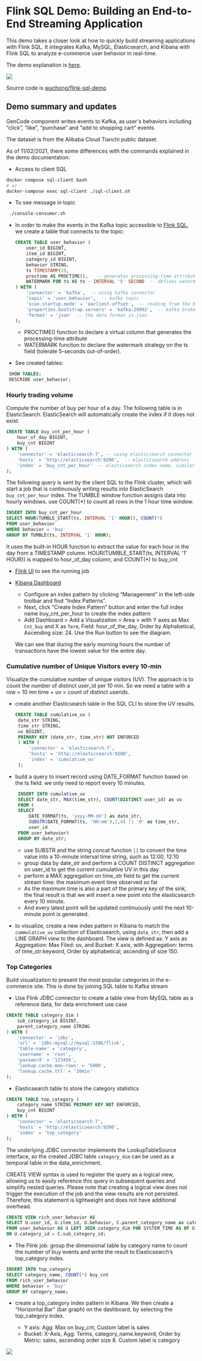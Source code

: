 # Flink SQL Demo: Building an End-to-End Streaming Application

This demo takes a closer look at how to quickly build streaming applications with Flink SQL.
It integrates Kafka, MySQL, Elasticsearch, and Kibana with Flink SQL to analyze e-commerce user behavior in real-time.

The demo explanation is [here](https://flink.apache.org/2020/07/28/flink-sql-demo-building-e2e-streaming-application.html).

![](https://flink.apache.org/img/blog/2020-07-28-flink-sql-demo/image1.gif)

Source code is [wuchong/flink-sql-demo](https://github.com/wuchong/flink-sql-demo/)

## Demo summary and updates

GenCode component writes events to Kafka, as user's behaviors including “click”, “like”, “purchase” and “add to shopping cart” events.

The dataset is from the Alibaba Cloud Tianchi public dataset.

As of 11/02/2021, there some differences with the commands explained in the demo documentation:

* Access to client SQL

```sh
docker compose sql-client bash
# or
docker-compose exec sql-client ./sql-client.sh
```
* To see message in topic

```sh
 ./console-consumer.sh 
```

* In order to make the events in the Kafka topic accessible to [Flink SQL](https://nightlies.apache.org/flink/flink-docs-release-1.11/dev/table/sql/create.html#create-table), we create a table that connects to the topic:

    ```sql
    CREATE TABLE user_behavior (
        user_id BIGINT,
        item_id BIGINT,
        category_id BIGINT,
        behavior STRING,
        ts TIMESTAMP(3),
        proctime AS PROCTIME(),   -- generates processing-time attribute using computed column
        WATERMARK FOR ts AS ts - INTERVAL '5' SECOND  -- defines watermark on ts column, marks ts as event-time attribute
    ) WITH (
        'connector' = 'kafka',  -- using kafka connector
        'topic' = 'user_behavior',  -- kafka topic
        'scan.startup.mode' = 'earliest-offset',  -- reading from the beginning
        'properties.bootstrap.servers' = 'kafka:29092',  -- kafka broker address
        'format' = 'json'  -- the data format is json
    );
    ```

    * PROCTIME() function to declare a virtual column that generates the processing-time attribute
    * WATERMARK function to declare the watermark strategy on the ts field (tolerate 5-seconds out-of-order).

* See created tables:

```sql
 SHOW TABLES;
 DESCRIBE user_behavior;
```

### Hourly trading volume

Compute the number of buy per hour of a day. The following table is in ElasticSearch. ElasticSearch will automatically create the index if it does not exist.

```sql
CREATE TABLE buy_cnt_per_hour (
    hour_of_day BIGINT,
    buy_cnt BIGINT
) WITH (
    'connector' = 'elasticsearch-7', -- using elasticsearch connector
    'hosts' = 'http://elasticsearch:9200',  -- elasticsearch address
    'index' = 'buy_cnt_per_hour'  -- elasticsearch index name, similar to database table name
);
```

The following query is sent by the client SQL to the Flink cluster, which will start
a job that is continuously writing results into ElasticSearch `buy_cnt_per_hour` index. The TUMBLE window function assigns data 
into hourly windows. use COUNT(*) to count all rows in the 1 hour time window.

```sql
INSERT INTO buy_cnt_per_hour
SELECT HOUR(TUMBLE_START(ts, INTERVAL '1' HOUR)), COUNT(*)
FROM user_behavior
WHERE behavior = 'buy'
GROUP BY TUMBLE(ts, INTERVAL '1' HOUR);
```

It uses the built-in HOUR function to extract the value for each hour in the day from a TIMESTAMP column. HOUR(TUMBLE_START(ts, INTERVAL '1' HOUR)) is mapped to hour_of_day column, and COUNT(*) to buy_cnt

* [Flink UI](http://localhost:8081/#/overview) to see the running job
* [Kibana Dashboard](http://localhost:5601/app/kibana)

  * Configure an index pattern by clicking “Management” in the left-side toolbar and find “Index Patterns”. 
  * Next, click “Create Index Pattern” button and enter the full index name buy_cnt_per_hour to create the index pattern
  * Add Dashboard > Add a Visualization > Area >  with Y axes as Max `Cnt_buy` and X as `Term`, Field: hour_of_the_day, Order by Alphabetical, Ascending size: 24. Use the Run button to see the diagram.

  We can see that during the early morning hours the number of transactions have the lowest value for the entire day.

### Cumulative number of Unique Visitors every 10-min

Visualize the cumulative number of unique visitors (UV). The approach is to count the number of distinct user_id per 10 min. So we need 
a table with a row = 10 mn time + uv = count of distinct userids.

* create another Elasticsearch table in the SQL CLI to store the UV results.

   ```SQL
   CREATE TABLE cumulative_uv (
    date_str STRING,
    time_str STRING,
    uv BIGINT,
    PRIMARY KEY (date_str, time_str) NOT ENFORCED
    ) WITH (
        'connector' = 'elasticsearch-7',
        'hosts' = 'http://elasticsearch:9200',
        'index' = 'cumulative_uv'
    );
    ```

* build a query to insert record using DATE_FORMAT function based on the ts field. we only need to report every 10 minutes. 

   ```SQL
    INSERT INTO cumulative_uv
    SELECT date_str, MAX(time_str), COUNT(DISTINCT user_id) as uv
    FROM (
    SELECT
        DATE_FORMAT(ts, 'yyyy-MM-dd') as date_str,
        SUBSTR(DATE_FORMAT(ts, 'HH:mm'),1,4) || '0' as time_str,
        user_id
    FROM user_behavior)
    GROUP BY date_str;
    ```


    * use SUBSTR and the string concat function `||` to convert the time value into a 10-minute interval time string, such as 12:00, 12:10
    * group data by date_str and perform a COUNT DISTINCT aggregation on user_id to get the current cumulative UV in this day
    * perform a MAX aggregation on time_str field to get the current stream time: the maximum event time observed so far
    * As the maximum time is also a part of the primary key of the sink, the final result is that we will insert a new point into the elasticsearch every 10 minute. 
    * And every latest point will be updated continuously until the next 10-minute point is generated.

* to visualize, create a new index pattern in Kibana to match the `cummulative_uv` collection of Elasticsearch, using `data_str`, then add a LINE GRAPH view to the dashboard. The view is defined as: Y axis as Aggregation: Max Filed: uv, and Bucket: X axis, with Aggregation: terms of time_str:keyword, Order by alphabetical, ascending of size 150.

### Top Categories

Build visualization to present the most popular categories in the e-commerce site.
This is done by joining SQL table to Kafka stream

* Use Flink JDBC connector to create a table view from MySQL table as a reference data, for data enrichment use case

```sql
CREATE TABLE category_dim (
    sub_category_id BIGINT,
    parent_category_name STRING
) WITH (
    'connector' = 'jdbc',
    'url' = 'jdbc:mysql://mysql:3306/flink',
    'table-name' = 'category',
    'username' = 'root',
    'password' = '123456',
    'lookup.cache.max-rows' = '5000',
    'lookup.cache.ttl' = '10min'
);
```

* Elasticsearch table to store the category statistics

```sql
CREATE TABLE top_category (
    category_name STRING PRIMARY KEY NOT ENFORCED,
    buy_cnt BIGINT
) WITH (
    'connector' = 'elasticsearch-7',
    'hosts' = 'http://elasticsearch:9200',
    'index' = 'top_category'
);
```

The underlying JDBC connector implements the LookupTableSource interface, so the created JDBC table `category_dim` can be used as a temporal table in the data_enrichment.

CREATE VIEW syntax is used to register the query as a logical view, allowing us to easily reference this query in subsequent queries and simplify nested queries. Please note that creating a logical view does not trigger the execution of the job and the view results are not persisted. Therefore, this statement is lightweight and does not have additional overhead.

```sql
CREATE VIEW rich_user_behavior AS
SELECT U.user_id, U.item_id, U.behavior, C.parent_category_name as category_name
FROM user_behavior AS U LEFT JOIN category_dim FOR SYSTEM_TIME AS OF U.proctime AS C
ON U.category_id = C.sub_category_id;
```

* The Flink job: group the dimensional table by category name to count the number of buy events and write the result to Elasticsearch’s top_category index.

```sql
INSERT INTO top_category
SELECT category_name, COUNT(*) buy_cnt
FROM rich_user_behavior
WHERE behavior = 'buy'
GROUP BY category_name;
```

* create a top_category index pattern in Kibana. We then create a “Horizontal Bar” (bar graph) on the dashboard, by selecting the top_category index. 

    * Y axis: Agg: Max on buy_cnt, Custom label is sales
    * Bucket: X-Axis, Agg: Terms, category_name.keyword, Order by Metric: sales, ascending order size 8. Custom label is category

![](sale-category.png)